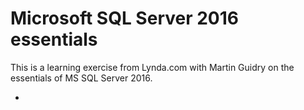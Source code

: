 # Microsoft SQL Server 2016 essentials

This is a learning exercise from Lynda.com with Martin Guidry on the essentials of MS SQL Server 2016.

* 
